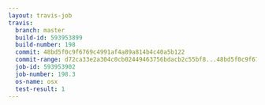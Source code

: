 ```yaml
---
layout: travis-job
travis:
  branch: master
  build-id: 593953899
  build-number: 198
  commit: 48bd5f0c9f6769c4991af4a89a814b4c40a5b122
  commit-range: d72ca33e2a304c0cb02449463756bdacb2c55bf8...48bd5f0c9f6769c4991af4a89a814b4c40a5b122
  job-id: 593953902
  job-number: 198.3
  os-name: osx
  test-result: 1
---
```

